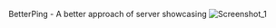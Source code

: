 BetterPing - A better approach of server showcasing
![Screenshot_1](https://github.com/Evilcoffeebean/BetterPing/assets/14090782/6990a914-a78b-4c5c-a6f3-d02016545d1a)
